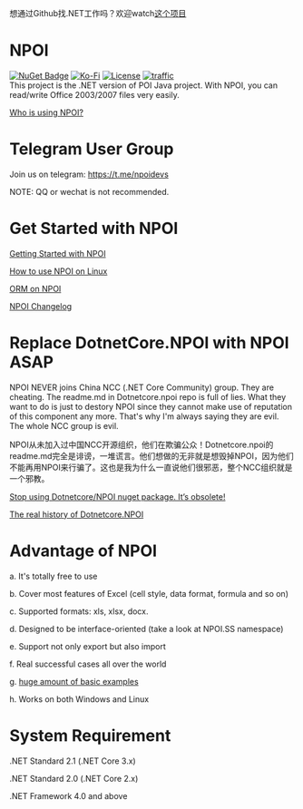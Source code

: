 想通过Github找.NET工作吗？欢迎watch[这个项目](https://github.com/dotnet-cn/jobs/)

NPOI
===================
[![NuGet Badge](https://buildstats.info/nuget/NPOI)](https://www.nuget.org/packages/NPOI)
[![Ko-Fi](https://img.shields.io/static/v1?style=flat-square&message=Support%20the%20Project&color=success&style=plastic&logo=ko-fi&label=$$)](https://ko-fi.com/tonyqus)
[![License](https://img.shields.io/badge/License-Apache%202.0-blue.svg?style=flat-square&logo=Apache)](License.md)
[![traffic](https://api.segment.io/v1/pixel/track?data=ewogICJ3cml0ZUtleSI6ICJBV2NjaWd1UkhKODBuNkJ4WlI4cHRaRzBINzY0RmJObCIsCiAgInVzZXJJZCI6ICJ0b255cXVzIiwKICAiZXZlbnQiOiAiTlBPSSBIb21lcGFnZSIKfQ==
)](#)
<br />
This project is the .NET version of POI Java project. With NPOI, you can read/write Office 2003/2007 files very easily.<br />

[Who is using NPOI?](https://github.com/nissl-lab/npoi/issues/705)

Telegram User Group
================
Join us on telegram: https://t.me/npoidevs

NOTE: QQ or wechat is not recommended. 

Get Started with NPOI
============
[Getting Started with NPOI](https://github.com/nissl-lab/npoi/wiki/Getting-Started-with-NPOI)

[How to use NPOI on Linux](https://github.com/nissl-lab/npoi/wiki/How-to-use-NPOI-on-Linux)

[ORM on NPOI](https://github.com/nissl-lab/npoi/wiki/ORM-on-NPOI)

[NPOI Changelog](https://github.com/nissl-lab/npoi/wiki/Changelog)

Replace DotnetCore.NPOI with NPOI ASAP
===========
NPOI NEVER joins China NCC (.NET Core Community) group. They are cheating. The readme.md in Dotnetcore.npoi repo is full of lies. What they want to do is just to destory NPOI since they cannot make use of reputation of this component any more. That's why I'm always saying they are evil. The whole NCC group is evil. 

NPOI从未加入过中国NCC开源组织，他们在欺骗公众！Dotnetcore.npoi的readme.md完全是诽谤，一堆谎言。他们想做的无非就是想毁掉NPOI，因为他们不能再用NPOI来行骗了。这也是我为什么一直说他们很邪恶，整个NCC组织就是一个邪教。

[Stop using Dotnetcore/NPOI nuget package. It’s obsolete!](https://tonyqus.medium.com/stop-using-dotnetcore-npoi-nuget-package-its-too-obsolete-6d0aeedb3319)

[The real history of Dotnetcore.NPOI](https://tonyqus.medium.com/the-real-history-of-dotnetcore-npoi-999bb5e140c7)

Advantage of NPOI
=================
a. It's totally free to use

b. Cover most features of Excel (cell style, data format, formula and so on)

c. Supported formats: xls, xlsx, docx.

d. Designed to be interface-oriented (take a look at NPOI.SS namespace)

e. Support not only export but also import

f. Real successful cases all over the world

g. [huge amount of basic examples](https://github.com/nissl-lab/npoi-examples)

h. Works on both Windows and Linux 


System Requirement
===================
.NET Standard 2.1 (.NET Core 3.x)

.NET Standard 2.0 (.NET Core 2.x)

.NET Framework 4.0 and above
